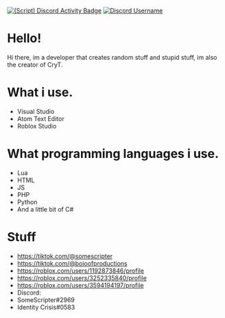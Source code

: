 [![(Script) Discord Activity Badge](https://badgen.net/badge/Discord%20User/Offline?color=545454&labelColor=434343&icon=discord)](https://github.com/Obesto/obesto) [![Discord Username](https://img.shields.io/badge/Discord%20User-SomeScripter%232969-red)](https://discord.com)
# Hello!
Hi there, im a developer that creates random stuff and stupid stuff, im also the creator of CryT.
# What i use.
- Visual Studio
- Atom Text Editor
- Roblox Studio
# What programming languages i use.
- Lua
- HTML
- JS
- PHP
- Python
- And a little bit of C#
# Stuff
- https://tiktok.com/@somescripter
- https://tiktok.com/@boioofproductions
- https://roblox.com/users/1192873846/profile
- https://roblox.com/users/3252335840/profile
- https://roblox.com/users/3594194197/profile
- Discord:
- SomeScripter#2969
- Identity Crisis#0583

